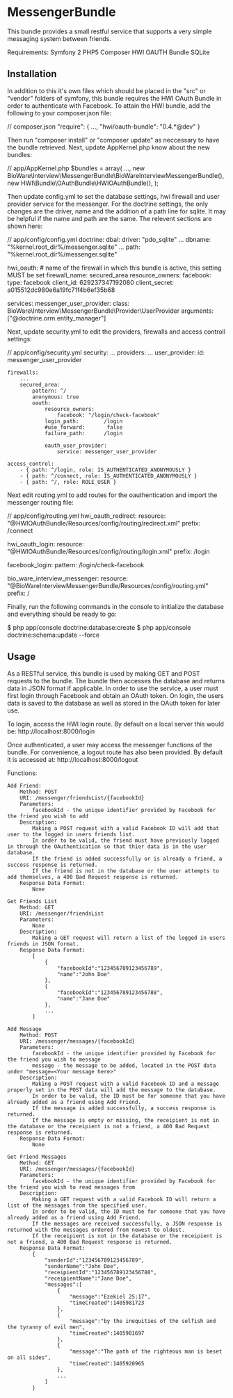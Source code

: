 MessengerBundle
==============

This bundle provides a small restful service that supports a very simple messaging system between friends.

Requirements: 
    Symfony 2
    PHP5
    Composer
    HWI OAUTH Bundle
    SQLite



Installation
------------

In addition to this it's own files which should be placed in the "src" or "vendor" folders of symfony, this bundle requires the HWI OAuth Bundle in order to authenticate with Facebook. To attain the HWI bundle, add the following to your composer.json file:

// composer.json
"require": {
    ...,
    "hwi/oauth-bundle": "0.4.*@dev"
}

Then run "composer install" or "composer update" as neccessary to have the bundle retrieved. 
Next, update AppKernel.php know about the new bundles:

// app/AppKernel.php
$bundles = array(
    ...,
    new BioWare\Interview\MessengerBundle\BioWareInterviewMessengerBundle(),
    new HWI\Bundle\OAuthBundle\HWIOAuthBundle(),
);


Then update config.yml to set the database settings, hwi firewall and user provider service for the messenger. For the doctrine settings, the only changes are the driver, name and the addition of a path line for sqlite. It may be helpful if the name and path are the same. The relevent sections are shown here:

// app/config/config.yml
doctrine:
    dbal:
        driver:   "pdo_sqlite"
        ...
        dbname:   "%kernel.root_dir%/messenger.sqlite"
        ...
        path:     "%kernel.root_dir%/messenger.sqlite"

hwi_oauth:
    # name of the firewall in which this bundle is active, this setting MUST be set
    firewall_name: secured_area
    resource_owners:
        facebook:
            type:                facebook
            client_id:           629237347192080
            client_secret:       a015512dc980e6a19fc71f4b6ef35b68

services:
    messenger_user_provider:
        class: BioWare\Interview\MessengerBundle\Provider\UserProvider
        arguments: ["@doctrine.orm.entity_manager"]


Next, update security.yml to edit the providers, firewalls and access controll settings:

// app/config/security.yml
security:
    ...
    providers:
        ...
        user_provider:
            id: messenger_user_provider

    firewalls:
        ...
        secured_area:
            pattern: ^/
            anonymous: true
            oauth:
                resource_owners:
                    facebook: "/login/check-facebook"
                login_path:        /login
                #use_forward:       false
                failure_path:      /login

                oauth_user_provider:
                    service: messenger_user_provider

    access_control:
        - { path: ^/login, role: IS_AUTHENTICATED_ANONYMOUSLY }
        - { path: ^/connect, role: IS_AUTHENTICATED_ANONYMOUSLY }
        - { path: ^/, role: ROLE_USER }


Next edit routing.yml to add routes for the oauthentication and import the messenger routing file:

// app/config/routing.yml
hwi_oauth_redirect:
    resource: "@HWIOAuthBundle/Resources/config/routing/redirect.xml"
    prefix:   /connect

hwi_oauth_login:
    resource: "@HWIOAuthBundle/Resources/config/routing/login.xml"
    prefix:   /login

facebook_login:
    pattern: /login/check-facebook

bio_ware_interview_messenger:
    resource: "@BioWareInterviewMessengerBundle/Resources/config/routing.yml"
    prefix:   /


Finally, run the following commands in the console to initialize the database and everything should be ready to go:

$ php app/console doctrine:database:create
$ php app/console doctrine:schema:update --force



Usage
-------------

As a RESTful service, this bundle is used by making GET and POST requests to the bundle. The bundle then accesses the database and returns data in JSON format if applicable. In order to use the service, a user must first login through Facebook and obtain an OAuth token. On login, the users data is saved to the database as well as stored in the OAuth token for later use.

To login, access the HWI login route. By default on a local server this would be:
    http://localhost:8000/login

Once authenticated, a user may access the messenger functions of the bundle. For convenience, a logout route has also been provided. By default it is accessed at:
    http://localhost:8000/logout


Functions:

    Add Friend:
        Method: POST
        URI: /messenger/friendsList/{facebookId}
        Parameters:
            facebookId - the unique identifier provided by Facebook for the friend you wish to add
        Description: 
            Making a POST request with a valid Facebook ID will add that user to the logged in users friends list.
            In order to be valid, the friend must have previously logged in through the OAuthentication so that thier data is in the user database.
            If the friend is added successfully or is already a friend, a success response is returned.
            If the friend is not in the database or the user attempts to add themselves, a 400 Bad Request response is returned.
        Response Data Format:
            None

    Get Friends List
        Method: GET
        URI: /messenger/friendsList
        Parameters:
            None
        Description: 
            Making a GET request will return a list of the logged in users friends in JSON format.
        Response Data Format:
            [
                {
                    "facebookId":"123456789123456789",
                    "name":"John Doe"
                },
                {
                    "facebookId":"123456789123456788",
                    "name":"Jane Doe"
                },
                ...
            ]

    Add Message
        Method: POST
        URI: /messenger/messages/{facebookId}
        Parameters:
            facebookId - the unique identifier provided by Facebook for the friend you wish to message
            message - the message to be added, located in the POST data under "message=<Your message here>"
        Description: 
            Making a POST request with a valid Facebook ID and a message properly set in the POST data will add the message to the database.
            In order to be valid, the ID must be for someone that you have already added as a friend using Add Friend.
            If the message is added successfully, a success response is returned.
            If the message is empty or missing, the receipient is not in the database or the receipient is not a friend, a 400 Bad Request response is returned.
        Response Data Format:
            None

    Get Friend Messages
        Method: GET
        URI: /messenger/messages/{facebookId}
        Parameters:
            facebookId - the unique identifier provided by Facebook for the friend you wish to read messages from
        Description: 
            Making a GET request with a valid Facebook ID will return a list of the messages from the specified user.
            In order to be valid, the ID must be for someone that you have already added as a friend using Add Friend.
            If the messages are received successfully, a JSON response is returned with the messages ordered from newest to oldest.
            If the receipient is not in the database or the receipient is not a friend, a 400 Bad Request response is returned.
        Response Data Format:
            {
                "senderId":"123456789123456789",
                "senderName":"John Doe",
                "receipientId":"123456789123456788",
                "receipientName":"Jane Doe",
                "messages":[
                    {
                        "message":"Ezekiel 25:17",
                        "timeCreated":1405981723
                    },
                    {
                        "message":"by the inequities of the selfish and the tyranny of evil men",
                        "timeCreated":1405981697
                    },
                    {
                        "message":"The path of the righteous man is beset on all sides",
                        "timeCreated":1405920965
                    },
                    ...
                ]
            }